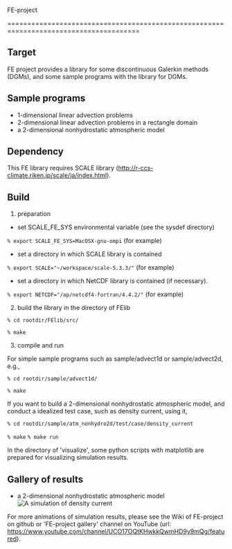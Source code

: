 FE-project 

=======================================================================================

Target
-----------------------------------------------------------------------------------------
FE project provides a library for some discontinuous Galerkin methods (DGMs), 
and some sample programs with the library for DGMs. 

Sample programs
-----------------------------------------------------------------------------------------
* 1-dimensional linear advection problems
* 2-dimensional linear advection problems in a rectangle domain
* a 2-dimensional nonhydrostatic atmospheric model

Dependency
----------------------------------------------------------------------------------------
This FE library requires SCALE library (http://r-ccs-climate.riken.jp/scale/ja/index.html). 

Build
----------------------------------------------------------------------------------------
1. preparation
  - set SCALE_FE_SYS environmental variable (see the sysdef directory)

  `% export SCALE_FE_SYS=MacOSX-gnu-ompi`   (for example)

  - set a directory in which SCALE library is contained

  `% export SCALE="~/workspace/scale-5.3.3/"`   (for example)

  - set a directory in which NetCDF library is contained (if necessary).
    
  `% export NETCDF="/ap/netcdf4-fortran/4.4.2/"`   (for example)

2. build the library in the directory of FElib

 `% cd rootdir/FElib/src/`

 `% make`

3. compile and run 

 For simple sample programs such as sample/advect1d or sample/advect2d, 
 e.g.,
 
 `% cd rootdir/sample/advect1d/`

 `% make`

 If you want to build a 2-dimensional nonhydrostatic atmospheric model, 
 and conduct a idealized test case, such as density current, using it, 
 
 `% cd rootdir/sample/atm_nonhydro2d/test/case/density_current`

 `% make`
 `% make run`

 In the directory of 'visualize', some python scripts with matplotlib 
 are prepared for visualizing simulation results. 

 Gallery of results
 ----------------------------------------------------------------------------------------
 * a 2-dimensional nonhydrostatic atmospheric model
   ![A simulation of density current](https://raw.github.com/wiki/ywkawai/FE-projet/gallery/atm_nohydro2d/density_current/density_current.gif)

 For more animations of simulation results, please see the Wiki of FE-project on github or 'FE-project gallery' channel on YouTube (url: https://www.youtube.com/channel/UCO17OQtKHwkkQwmHD9y9mQg/featured). 

